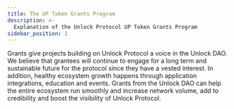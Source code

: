 ```yaml
---
title: The UP Token Grants Program
description: >-
  Explanation of the Unlock Protocol UP Token Grants Program
sidebar_position: 1
---
```


Grants give projects building on Unlock Protocol a voice in the Unlock DAO. We believe that grantees will continue to engage for a long term and sustainable future for the protocol since they have a vested interest. In addition, healthy ecosystem growth happens through application integrations, education and events. Grants from the Unlock DAO can help the entire ecosystem run smoothly and increase network volume, add to credibility and boost the visibility of Unlock Protocol.
